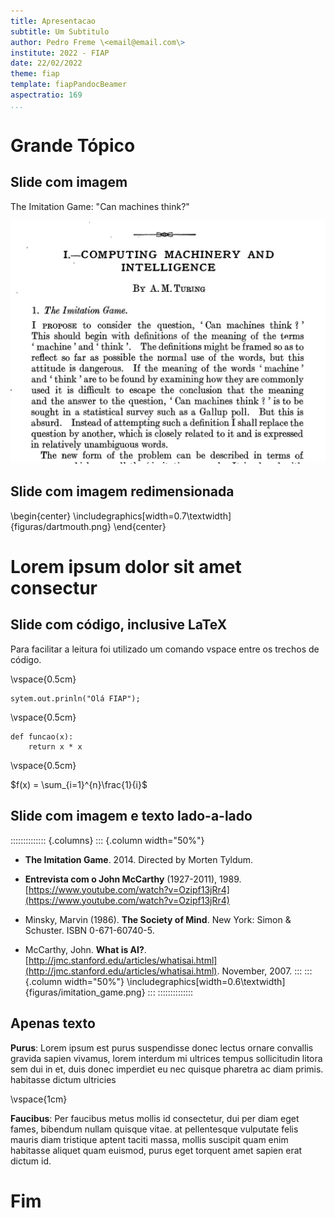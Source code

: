 ```yaml
---
title: Apresentacao
subtitle: Um Subtitulo
author: Pedro Freme \<email@email.com\>
institute: 2022 - FIAP
date: 22/02/2022
theme: fiap
template: fiapPandocBeamer
aspectratio: 169
...
```


# Grande Tópico

## Slide com imagem 

The Imitation Game: "Can machines think?"

![Turing's paper](figuras/turing.jpg)

## Slide com imagem redimensionada 

\begin{center}
\includegraphics[width=0.7\textwidth]{figuras/dartmouth.png}
\end{center}

# Lorem ipsum dolor sit amet consectur

## Slide com código, inclusive LaTeX

Para facilitar a leitura foi utilizado um comando vspace entre os trechos de código.

\vspace{0.5cm}

```{.java}
sytem.out.prinln("Olá FIAP");
```

\vspace{0.5cm}

```{.python}
def funcao(x):
    return x * x
```

\vspace{0.5cm}

$f(x) = \sum_{i=1}^{n}\frac{1}{i}$

## Slide com imagem e texto lado-a-lado

:::::::::::::: {.columns}
::: {.column width="50%"}
* **The Imitation Game**. 2014. Directed by Morten Tyldum. 
* **Entrevista com o John McCarthy** (1927-2011), 1989. [https://www.youtube.com/watch?v=Ozipf13jRr4](https://www.youtube.com/watch?v=Ozipf13jRr4)

* Minsky, Marvin (1986). **The Society of Mind**. New York: Simon & Schuster. ISBN 0-671-60740-5.

* McCarthy, John. **What is AI?**. [http://jmc.stanford.edu/articles/whatisai.html](http://jmc.stanford.edu/articles/whatisai.html). November, 2007.
:::
::: {.column width="50%"}
\includegraphics[width=0.6\textwidth]{figuras/imitation_game.png}
:::
::::::::::::::

## Apenas texto

**Purus**: Lorem ipsum est purus suspendisse donec lectus ornare convallis gravida sapien vivamus, lorem interdum mi ultrices tempus sollicitudin litora sem dui in et, duis donec imperdiet eu nec quisque pharetra ac diam primis. habitasse dictum ultricies

  \vspace{1cm}

**Faucibus**: Per faucibus metus mollis id consectetur, dui per diam eget fames, bibendum nullam quisque vitae. at pellentesque vulputate felis mauris diam tristique aptent taciti massa, mollis suscipit quam enim habitasse aliquet quam euismod, purus eget torquent amet sapien erat dictum id. 

# Fim
